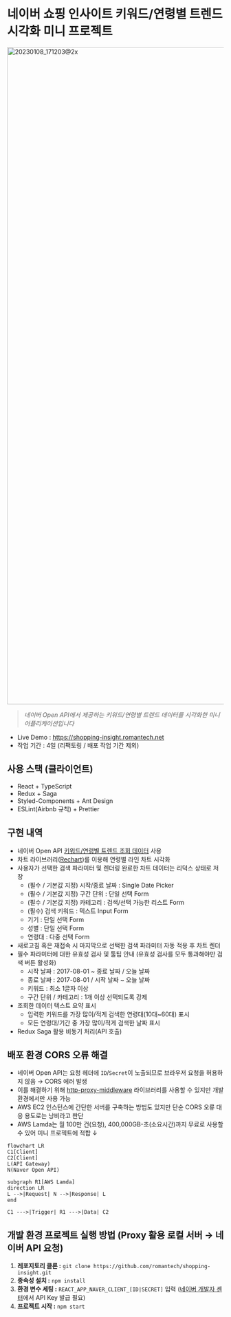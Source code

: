 # 네이버 쇼핑 인사이트 키워드/연령별 트렌드 시각화 미니 프로젝트
<img width="1528" alt="20230108_171203@2x" src="https://user-images.githubusercontent.com/8604840/211186601-a4299631-8707-48b4-9e1e-0ac63b58df78.png">

> _네이버 Open API에서 제공하는 키워드/연령별 트렌드 데이터를 시각화한 미니 어플리케이션입니다_

- Live Demo : https://shopping-insight.romantech.net
- 작업 기간 : 4일 (리팩토링 / 배포 작업 기간 제외)

## 사용 스택 (클라이언트)

- React + TypeScript
- Redux + Saga
- Styled-Components + Ant Design
- ESLint(Airbnb 규칙) + Prettier

## 구현 내역

- 네이버 Open API [키워드/연령별 트렌드 조회 데이터](https://bit.ly/3i5lES4) 사용
- 차트 라이브러리([Rechart](https://recharts.org/))를 이용해 연령별 라인 차트 시각화
- 사용자가 선택한 검색 파라미터 및 렌더링 완료한 차트 데이터는 리덕스 상태로 저장
  - (필수 / 기본값 지정) 시작/종료 날짜 : Single Date Picker
  - (필수 / 기본값 지정) 구간 단위 : 단일 선택 Form
  - (필수 / 기본값 지정) 카테고리 : 검색/선택 가능한 리스트 Form
  - (필수) 검색 키워드 : 텍스트 Input Form
  - 기기 : 단일 선택 Form
  - 성별 : 단일 선택 Form
  - 연령대 : 다중 선택 Form
- 새로고침 혹은 재접속 시 마지막으로 선택한 검색 파라미터 자동 적용 후 차트 렌더
- 필수 파라미터에 대한 유효성 검사 및 툴팁 안내 (유효성 검사를 모두 통과해야만 검색 버튼 활성화)
  - 시작 날짜 : 2017-08-01 ~ 종료 날짜 / 오늘 날짜
  - 종료 날짜 : 2017-08-01 / 시작 날짜 ~ 오늘 날짜
  - 키워드 : 최소 1글자 이상
  - 구간 단위 / 카테고리 : 1개 이상 선택되도록 강제
- 조회한 데이터 텍스트 요약 표시
  - 입력한 키워드를 가장 많이/적게 검색한 연령대(10대~60대) 표시
  - 모든 연령대/기간 중 가장 많이/적게 검색한 날짜 표시
- Redux Saga 활용 비동기 처리(API 호출)

## 배포 환경 CORS 오류 해결
- 네이버 Open API는 요청 헤더에 `ID`/`Secret`이 노출되므로 브라우저 요청을 허용하지 않음 → CORS 에러 발생
- 이를 해결하기 위해 [http-proxy-middleware](https://www.npmjs.com/package/http-proxy-middleware) 라이브러리를 사용할 수 있지만 개발 환경에서만 사용 가능
- AWS EC2 인스턴스에 간단한 서버를 구축하는 방법도 있지만 단순 CORS 오류 대응 용도로는 낭비라고 판단
- AWS Lamda는 월 100만 건(요청), 400,000GB-초(소요시간)까지 무료로 사용할 수 있어 미니 프로젝트에 적합 ↓

```mermaid
flowchart LR
C1[Client]
C2[Client]
L(API Gateway)
N(Naver Open API)

subgraph R1[AWS Lamda]
direction LR
L -->|Request| N -->|Response| L
end

C1 --->|Trigger| R1 --->|Data| C2
```

## 개발 환경 프로젝트 실행 방법 (Proxy 활용 로컬 서버 → 네이버 API 요청)

1. **레포지토리 클론 :** `git clone https://github.com/romantech/shopping-insight.git`
2. **종속성 설치 :** `npm install`
3. **환경 변수 세팅 :** `REACT_APP_NAVER_CLIENT_[ID|SECRET]` 입력 ([네이버 개발자 센터](https://developers.naver.com/apps/#/register)에서 API Key 발급 필요)
4. **프로젝트 시작 :** `npm start`
